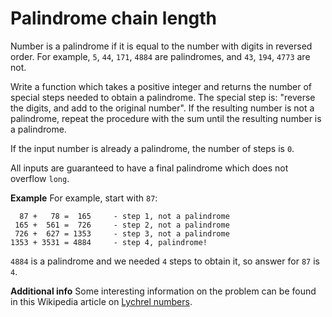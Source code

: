 # Palindrome chain length

Number is a palindrome if it is equal to the number with digits in reversed order. For example, `5`, `44`, `171`, `4884`
are palindromes, and `43`, `194`, `4773` are not.

Write a function which takes a positive integer and returns the number of special steps needed to obtain a palindrome.
The special step is: "reverse the digits, and add to the original number". If the resulting number is not a palindrome,
repeat the procedure with the sum until the resulting number is a palindrome.

If the input number is already a palindrome, the number of steps is `0`.

All inputs are guaranteed to have a final palindrome which does not overflow `long`.

<b>Example</b>
For example, start with `87`:

```
  87 +   78 =  165     - step 1, not a palindrome
 165 +  561 =  726     - step 2, not a palindrome
 726 +  627 = 1353     - step 3, not a palindrome
1353 + 3531 = 4884     - step 4, palindrome!
```

`4884` is a palindrome and we needed `4` steps to obtain it, so answer for `87` is `4`.

<b>Additional info</b>
Some interesting information on the problem can be found in this Wikipedia article
on [Lychrel numbers](https://en.wikipedia.org/wiki/Lychrel_number).
